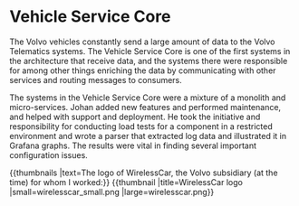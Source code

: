 # Vehicle Service Core

The Volvo vehicles constantly send a large amount of data to the Volvo Telematics systems. The Vehicle Service Core is one of the first systems in the architecture that receive data, and the systems there were responsible for among other things enriching the data by communicating with other services and routing messages to consumers.

The systems in the Vehicle Service Core were a mixture of a monolith and micro-services. Johan added new features and performed maintenance, and helped with support and deployment. He took the initiative and responsibility for conducting load tests for a component in a restricted environment and wrote a parser that extracted log data and illustrated it in Grafana graphs. The results were vital in finding several important configuration issues.


{{thumbnails |text=The logo of WirelessCar, the Volvo subsidiary (at the time) for whom I worked:}}
{{thumbnail |title=WirelessCar logo |small=wirelesscar_small.png |large=wirelesscar.png}}
